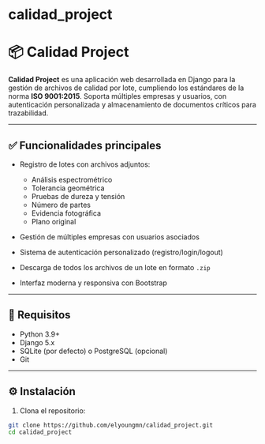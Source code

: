 # calidad_project
# 📦 Calidad Project

**Calidad Project** es una aplicación web desarrollada en Django para la gestión de archivos de calidad por lote, cumpliendo los estándares de la norma **ISO 9001:2015**. Soporta múltiples empresas y usuarios, con autenticación personalizada y almacenamiento de documentos críticos para trazabilidad.

---

## ✅ Funcionalidades principales

- Registro de lotes con archivos adjuntos:
  - Análisis espectrométrico
  - Tolerancia geométrica
  - Pruebas de dureza y tensión
  - Número de partes
  - Evidencia fotográfica
  - Plano original

- Gestión de múltiples empresas con usuarios asociados
- Sistema de autenticación personalizado (registro/login/logout)
- Descarga de todos los archivos de un lote en formato `.zip`
- Interfaz moderna y responsiva con Bootstrap

---

## 🚀 Requisitos

- Python 3.9+  
- Django 5.x  
- SQLite (por defecto) o PostgreSQL (opcional)  
- Git

---

## ⚙️ Instalación

1. Clona el repositorio:

```bash
git clone https://github.com/elyoungmn/calidad_project.git
cd calidad_project
